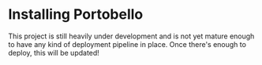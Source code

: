 # Installing Portobello

This project is still heavily under development and is not yet mature enough to have any kind of deployment pipeline in place. Once there's enough to deploy, this will be updated!
